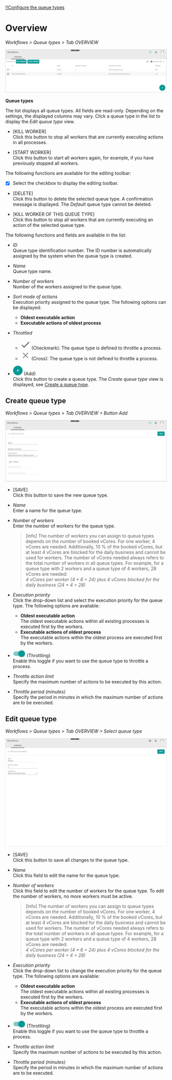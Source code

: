 [!!Configure the queue types](../Integration/01_ConfigureQueueTypes.md)

# Overview

*Workflows > Queue types > Tab OVERVIEW*

![Queue types](../../Assets/Screenshots/ActindoWorkFlow/QueueTypes/Overview.png "[Queue types]")

**Queue types**

The list displays all queue types. All fields are read-only. Depending on the settings, the displayed columns may vary. Click a queue type in the list to display the *Edit queue type* view.    

- [KILL WORKER]   
    Click this button to stop all workers that are currently executing actions in all processes.  

- [START WORKER]   
    Click this button to start all workers again, for example, if you have previously stopped all workers.

The following functions are available for the editing toolbar:

- [x]      
    Select the checkbox to display the editing toolbar.

- [DELETE]   
    Click this button to delete the selected queue type. A confirmation message is displayed. The *Default* queue type cannot be deleted.  

- [KILL WORKER OF THIS QUEUE TYPE]   
    Click this button to stop all workers that are currently executing an action of the selected queue type.   

The following functions and fields are available in the list:

- *ID*   
    Queue type identification number. The ID number is automatically assigned by the system when the queue type is created.

- *Name*   
    Queue type name.  

- *Number of workers*   
    Number of the workers assigned to the queue type.

- *Sort mode of actions*   
    Execution priority assigned to the queue type. The following options can be displayed:   
    - **Oldest executable action**
    - **Executable actions of oldest process**

- *Throttled*
     - ![Check](../../Assets/Icons/Check.png "[Check]") (Checkmark): The queue type is defined to throttle a process.
    - ![Cross](../../Assets/Icons/Cross02.png "[Cross]") (Cross): The queue type is not defined to throttle a process. 

- ![Add](../../Assets/Icons/Plus01.png "[Add]") (Add)   
    Click this button to create a queue type. The *Create queue type* view is displayed, see [Create a queue type](../Integration/01_ConfigureQueueTypes.md#create-a-queue-type).



## Create queue type

*Workflows > Queue types > Tab OVERVIEW > Button Add*

![Create queue type](../../Assets/Screenshots/ActindoWorkFlow/QueueTypes/CreateQueueType.png "[Create queue types]")

- [SAVE]   
    Click this button to save the new queue type.

- *Name*   
    Enter a name for the queue type.  

- *Number of workers*   
    Enter the number of workers for the queue type.

    > [Info] The number of workers you can assign to queue types depends on the number of booked vCores. For one worker, 4 vCores are needed. Additionally, 10 % of the booked vCores, but at least 4 vCores are blocked for the daily business and cannot be used for workers. The number of vCores needed always refers to the total number of workers in all queue types. For example, for a queue type with 2 workers and a queue type of 4 workers, 28 vCores are needed:    
    *4 vCores per worker (4 \* 6 = 24) plus 4 vCores blocked for the daily business (24 + 4 = 28)*

- *Execution priority*   
    Click the drop-down list and select the execution priority for the queue type. The following options are available:
    - **Oldest executable action**   
        The oldest executable actions within all existing processes is executed first by the workers.
    - **Executable actions of oldest process**   
        The executable actions within the oldest process are executed first by the workers.

- ![Throttling](../../Assets/Icons/Toggle.png "[Throttling]") (Throttling)   
    Enable this toggle if you want to use the queue type to throttle a process.

- *Throttle action limit*  
    Specify the maximum number of actions to be executed by this action.   

- *Throttle period (minutes)*   
    Specify the period in minutes in which the maximum number of actions are to be executed.


## Edit queue type

*Workflows > Queue types > Tab OVERVIEW > Select queue type*

![Edit queue type](../../Assets/Screenshots/ActindoWorkFlow/QueueTypes/EditQueueType.png "[Edit queue types]")


- [SAVE]   
    Click this button to save all changes to the queue type.

- *Name*   
    Click this field to edit the name for the queue type.  

- *Number of workers*   
    Click this field to edit the number of workers for the queue type. To edit the number of workers, no more workers must be active.   

    > [Info] The number of workers you can assign to queue types depends on the number of booked vCores. For one worker, 4 vCores are needed. Additionally, 10 % of the booked vCores, but at least 4 vCores are blocked for the daily business and cannot be used for workers. The number of vCores needed always refers to the total number of workers in all queue types. For example, for a queue type with 2 workers and a queue type of 4 workers, 28 vCores are needed:   
   *4 vCores per worker (4 \* 6 = 24) plus 4 vCores blocked for the daily business (24 + 4 = 28)*

- *Execution priority*   
    Click the drop-down list to change the execution priority for the queue type. The following options are available:
    - **Oldest executable action**   
        The oldest executable actions within all existing processes is executed first by the workers.
    - **Executable actions of oldest process**   
        The executable actions within the oldest process are executed first by the workers.

- ![Throttling](../../Assets/Icons/Toggle.png "[Throttling]") (Throttling)   
    Enable this toggle if you want to use the queue type to throttle a process.

- *Throttle action limit*  
    Specify the maximum number of actions to be executed by this action.   

- *Throttle period (minutes)*   
     Specify the period in minutes in which the maximum number of actions are to be executed.

